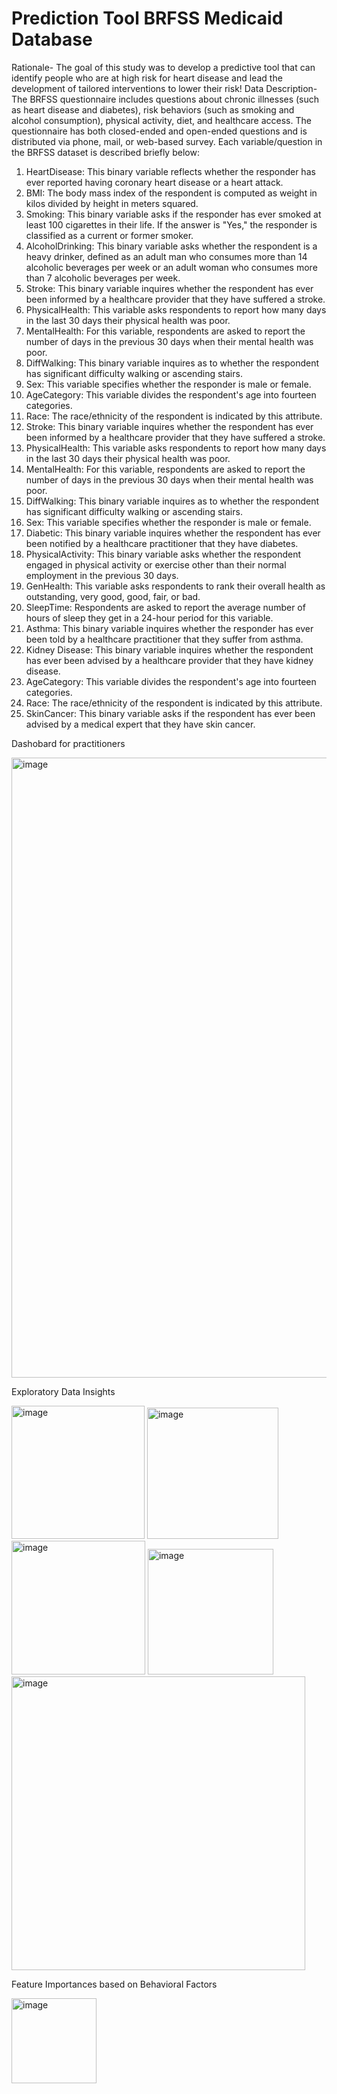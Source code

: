 # Prediction Tool BRFSS Medicaid Database
Rationale-
The goal of this study was to develop a predictive tool that can identify people who are at high risk for heart disease and lead the development of tailored interventions to lower their risk!
Data Description-
The BRFSS questionnaire includes questions about chronic illnesses (such as heart disease and diabetes), risk behaviors (such as smoking and alcohol consumption), physical activity, diet, and healthcare access. The questionnaire has both closed-ended and open-ended questions and is distributed via phone, mail, or web-based survey. 
Each variable/question in the BRFSS dataset is described briefly below:
1.	HeartDisease: This binary variable reflects whether the responder has ever reported having coronary heart disease or a heart attack.
2.	BMI: The body mass index of the respondent is computed as weight in kilos divided by height in meters squared.
3.	Smoking: This binary variable asks if the responder has ever smoked at least 100 cigarettes in their life. If the answer is "Yes," the responder is classified as a current or former smoker.
4.	AlcoholDrinking: This binary variable asks whether the respondent is a heavy drinker, defined as an adult man who consumes more than 14 alcoholic beverages per week or an adult woman who consumes more than 7 alcoholic beverages per week.
5.	Stroke: This binary variable inquires whether the respondent has ever been informed by a healthcare provider that they have suffered a stroke.
6.	PhysicalHealth: This variable asks respondents to report how many days in the last 30 days their physical health was poor.
7.	MentalHealth: For this variable, respondents are asked to report the number of days in the previous 30 days when their mental health was poor.
8.	DiffWalking: This binary variable inquires as to whether the respondent has significant difficulty walking or ascending stairs.
9.	Sex: This variable specifies whether the responder is male or female.
10.	AgeCategory: This variable divides the respondent's age into fourteen categories.
11.	Race: The race/ethnicity of the respondent is indicated by this attribute.
12.	Stroke: This binary variable inquires whether the respondent has ever been informed by a healthcare provider that they have suffered a stroke.
13.	PhysicalHealth: This variable asks respondents to report how many days in the last 30 days their physical health was poor.
14.	MentalHealth: For this variable, respondents are asked to report the number of days in the previous 30 days when their mental health was poor.
15.	DiffWalking: This binary variable inquires as to whether the respondent has significant difficulty walking or ascending stairs.
16.	Sex: This variable specifies whether the responder is male or female.
17.	Diabetic: This binary variable inquires whether the respondent has ever been notified by a healthcare practitioner that they have diabetes.
18.	PhysicalActivity: This binary variable asks whether the respondent engaged in physical activity or exercise other than their normal employment in the previous 30 days.
19.	GenHealth: This variable asks respondents to rank their overall health as outstanding, very good, good, fair, or bad.
20.	SleepTime: Respondents are asked to report the average number of hours of sleep they get in a 24-hour period for this variable.
21.	Asthma: This binary variable inquires whether the responder has ever been told by a healthcare practitioner that they suffer from asthma.
22.	Kidney Disease: This binary variable inquires whether the respondent has ever been advised by a healthcare provider that they have kidney disease.
23.	AgeCategory: This variable divides the respondent's age into fourteen categories.
24.	Race: The race/ethnicity of the respondent is indicated by this attribute.
25.	SkinCancer: This binary variable asks if the respondent has ever been advised by a medical expert that they have skin cancer.

Dashobard for practitioners

<img width="992" alt="image" src="https://github.com/OmkarS12/Disease-Prediction-Tool-BRFSS-Medicaid-Database/assets/122317280/60765f59-1807-4648-b53c-9a8bbc4f4dec">

Exploratory Data Insights

<img width="213" alt="image" src="https://github.com/OmkarS12/Disease-Prediction-Tool-BRFSS-Medicaid-Database/assets/122317280/a44577d5-56b5-4791-9482-1b84360b606f">

<img width="210" alt="image" src="https://github.com/OmkarS12/Disease-Prediction-Tool-BRFSS-Medicaid-Database/assets/122317280/37e3636f-80ea-4e60-9d65-425e336ecdd5">

<img width="214" alt="image" src="https://github.com/OmkarS12/Disease-Prediction-Tool-BRFSS-Medicaid-Database/assets/122317280/2ee8c931-8b28-40f6-8644-c852e4e6e71a">

<img width="201" alt="image" src="https://github.com/OmkarS12/Disease-Prediction-Tool-BRFSS-Medicaid-Database/assets/122317280/d0179127-b32d-48d7-ad29-5d327a49cfba">

<img width="470" alt="image" src="https://github.com/OmkarS12/Disease-Prediction-Tool-BRFSS-Medicaid-Database/assets/122317280/a24a20ea-85ae-405c-9ef7-2eb2f6de9a22">

Feature Importances based on Behavioral Factors

<img width="136" alt="image" src="https://github.com/OmkarS12/Disease-Prediction-Tool-BRFSS-Medicaid-Database/assets/122317280/e61146ae-dd6c-4d6e-87b1-1a3424cf4066">


